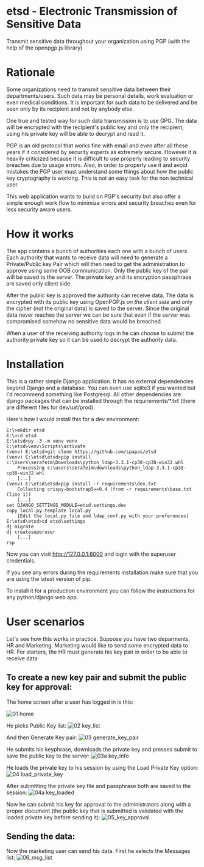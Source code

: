 etsd - Electronic Transmission of Sensitive Data
================================================

Transmit sensitive data throughout your organization using PGP (with the help of the openpgp.js library)

# Rationale

Some organizations need to transmit sensitive data between their departments/users. Such data may be personal details, 
work evaluation or even medical conditions. It is
important for such data to be delivered and be
seen only by its recipient and not by anybody
else.

One true and tested way for such data transmission
is to use GPG. The data will be encrypted with
the recipient's public key and only the recipient,
using his private key will be able to decrypt and
read it.

PGP is an old protocol that works fine with email
and even after all these years if it considered
by security experts as extremely secure. However
it is heavily criticized because it is difficult
to use properly leading to security breaches
due to usage errors. Also, in order to properly
use it and avoid mistakes the PGP user must 
understand some things about how the public 
key cryptography is working. This is not an easy
task for the non technical user.

This web application wants to build on PGP's
security but also offer a simple enough
work flow to minimize errors and security
breaches even for less security aware users.

# How it works

The app contains a bunch of authorities each one with a
bunch of users. Each authority that wants to
receive data will need to generate a Private/Public key Pair 
which will then need to get the administration
to approve using some OOB communication. Only the
public key of the pair will be saved to the server. The private
key and its encryption passphrase are saved only client side.

After the public key is approved the authority
can receive data. The data is encrypted with
its public key using
OpenPGP.js *on the client side* and only the cipher
(not the original data) is saved to the server. Since the original data
never reaches the server we can be sure that
even if the server was compromised somehow
no sensitive data would be breached.

When a user of the receiving authority logs in
he can choose to submit the authority private key so
it can be used to decrypt the authority data.

# Installation

This is a rather simple Django application. It has *no* external dependencies
beyond Django and a database. You can even use sqlite3 if you wanted but I'd 
recommend something like Postgresql. All other dependencies are django
packages that can be installed through the requirements/*.txt (there are 
different files for dev/uat/prod).

Here's how I would install this for a dev environment:

```
E:\>mkdir etsd
E:\>cd etsd
E:\etsd>py -3 -m venv venv
E:\etsd>venv\Scripts\activate
(venv) E:\etsd>git clone https://github.com/spapas/etsd
(venv) E:\etsd\etsd>pip install c:\Users\serafeim\Downloads\python_ldap-3.3.1-cp38-cp38-win32.whl
    Processing c:\users\serafeim\downloads\python_ldap-3.3.1-cp38-cp38-win32.whl
    [...]
(venv) E:\etsd\etsd>pip install -r requirements\dev.txt
    Collecting crispy-bootstrap5==0.4 (from -r requirements\base.txt (line 1))
    [...]
set DJANGO_SETTINGS_MODULE=etsd.settings.dev
copy local.py.template local.py
    [Edit the local.py file and ldap_conf.py with your preferences]
E:\etsd\etsd>cd etsd\settings
dj migrate
dj createsuperuser
    [...]
rsp
```

Now you can visit http://127.0.0.1:8000 and login with the superuser credentials.

If you see any errors during the requirements installation make sure that you are
using the latest version of pip.

To install it for a production environment you can follow the instructions for 
any python/django web app.

# User scenarios

Let's see how this works in practice. Suppose you have two deparments, HR and Marketing. Marketing would like to send some encrypted data to HR. For starters, the HR must generate his key pair in order to be able to receive data:

## To create a new key pair and submit the public key for approval:

The home screen after a user has logged in is this: 

![01 home](https://user-images.githubusercontent.com/3911074/130051873-13d41917-9c17-44d4-aba2-580eb9ece79b.png)

He picks Public Key list:
![02 key_list](https://user-images.githubusercontent.com/3911074/130051943-751ff648-ea7a-4a8f-83f8-5952bdcf1a57.png)

And then Generate Key pair:
![03 generate_key_pair](https://user-images.githubusercontent.com/3911074/130051985-b84513c2-74ca-416b-b557-6f9cb61f04ef.png)

He submits his keyphrase, downloads the private key and presses submit to save the public key to the server:
![03a key_info](https://user-images.githubusercontent.com/3911074/130052046-afe11989-d24a-4ecb-b191-b2a3acbf3c16.png)

He loads the private key to his session by using the Load Private Key option:
![04 load_private_key](https://user-images.githubusercontent.com/3911074/130052180-d7485903-421d-4ecd-8273-89b551a191ba.png)

After submitting the private key file and passphrase both are saved to the session:
![04a key_loaded](https://user-images.githubusercontent.com/3911074/130052223-48553e87-be5f-4dbc-92dd-ffb4002e0f69.png)

Now he can submit his key for approval to the administrators along with a proper document (the public key that is submitted is validated with the loaded private key before sending it):
![05_key_approval](https://user-images.githubusercontent.com/3911074/130052315-244669eb-a788-4f2c-a1cc-97fa2aceab46.png)

## Sending the data:

Now the marketing user can send his data. First he selects the Messages list:
![06_msg_list](https://user-images.githubusercontent.com/3911074/130052785-d0ea03d3-7783-4c61-930d-a5c337a1ed5a.png)




